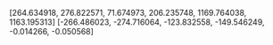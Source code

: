 [264.634918, 276.822571, 71.674973, 206.235748, 1169.764038, 1163.195313]
[-266.486023, -274.716064, -123.832558, -149.546249, -0.014266, -0.050568]